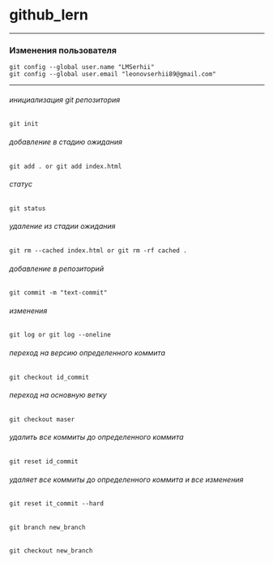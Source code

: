 # github_lern

---
### Изменения пользователя 
    git config --global user.name "LMSerhii"
    git config --global user.email "leonovserhii89@gmail.com"

---

###### инициализация git репозитория 
    git init
###### добавление в стадию ожидания
    git add . or git add index.html
###### статус
    git status
###### удаление из стадии ожидания 
    git rm --cached index.html or git rm -rf cached .
###### добавление в репозиторий
    git commit -m "text-commit"
###### изменения 
    git log or git log --oneline
###### переход на версию определенного коммита 
    git checkout id_commit 
###### переход на основную ветку 
    git checkout maser 
###### удалить все коммиты до определенного коммита
    git reset id_commit 
###### удаляет все коммиты до определенного коммита и все изменения 
    git reset it_commit --hard 
######
    git branch new_branch
######
    git checkout new_branch




